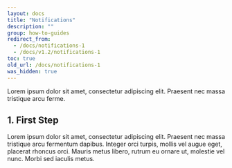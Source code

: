 ```yaml
---
layout: docs
title: "Notifications"
description: ""
group: how-to-guides
redirect_from:
  - /docs/notifications-1
  - /docs/v1.2/notifications-1
toc: true
old_url: /docs/notifications-1
was_hidden: true
---
```

Lorem ipsum dolor sit amet, consectetur adipiscing elit. Praesent nec massa tristique arcu ferme.

## 1. First Step
Lorem ipsum dolor sit amet, consectetur adipiscing elit. Praesent nec massa tristique arcu fermentum dapibus. Integer orci turpis, mollis vel augue eget, placerat rhoncus orci. Mauris metus libero, rutrum eu ornare ut, molestie vel nunc. Morbi sed iaculis metus.
